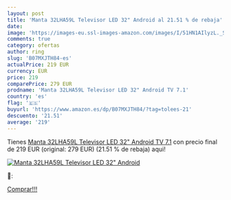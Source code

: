 ```yaml
---
layout: post
title: 'Manta 32LHA59L Televisor LED 32" Android al 21.51 % de rebaja'
date: 
image: 'https://images-eu.ssl-images-amazon.com/images/I/51HN1AIlyzL._SL200_.jpg'
comments: true
category: ofertas
author: ring
slug: 'B07MXJTH84-es'
actualPrice: 219 EUR
currency: EUR
price: 219
comparePrice: 279 EUR
prodname: 'Manta 32LHA59L Televisor LED 32" Android TV 7.1'
country: 'es'
flag: '🇪🇸'
buyurl: 'https://www.amazon.es/dp/B07MXJTH84/?tag=tolees-21'
descuento: '21.51'
average: '219'
---
```


Tienes [Manta 32LHA59L Televisor LED 32" Android TV 7.1](https://www.amazon.es/dp/B07MXJTH84/?tag=tolees-21) con precio final de  219 EUR (original: 279 EUR) (21.51 %  de rebaja) aqui!

[![Manta 32LHA59L Televisor LED 32" Android](https://images-eu.ssl-images-amazon.com/images/I/51HN1AIlyzL._SL200_.jpg)](https://www.amazon.es/dp/B07MXJTH84/?tag=tolees-21)

🔎:


[Comprar!!!](https://www.amazon.es/dp/B07MXJTH84/?tag=tolees-21)
